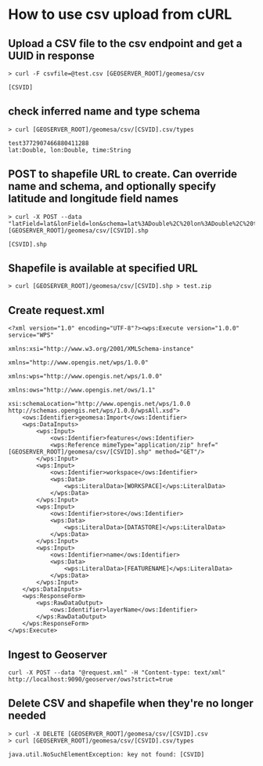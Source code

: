# How to use csv upload from cURL

## Upload a CSV file to the csv endpoint and get a UUID in response
    > curl -F csvfile=@test.csv [GEOSERVER_ROOT]/geomesa/csv

    [CSVID]

## check inferred name and type schema
    > curl [GEOSERVER_ROOT]/geomesa/csv/[CSVID].csv/types
    
    test3772907466880411288
    lat:Double, lon:Double, time:String

## POST to shapefile URL to create. Can override name and schema, and optionally specify latitude and longitude field names 
    > curl -X POST --data "latField=lat&lonField=lon&schema=lat%3ADouble%2C%20lon%3ADouble%2C%20time%3ADate%2C*%20geometry%3APoint%3Asrid%3D4326%3Aindex%3Dtrue" [GEOSERVER_ROOT]/geomesa/csv/[CSVID].shp
    
    [CSVID].shp

## Shapefile is available at specified URL
    > curl [GEOSERVER_ROOT]/geomesa/csv/[CSVID].shp > test.zip

## Create request.xml
    <?xml version="1.0" encoding="UTF-8"?><wps:Execute version="1.0.0" service="WPS"
                                                       xmlns:xsi="http://www.w3.org/2001/XMLSchema-instance"
                                                       xmlns="http://www.opengis.net/wps/1.0.0"
                                                       xmlns:wps="http://www.opengis.net/wps/1.0.0"
                                                       xmlns:ows="http://www.opengis.net/ows/1.1"
                                                       xsi:schemaLocation="http://www.opengis.net/wps/1.0.0 http://schemas.opengis.net/wps/1.0.0/wpsAll.xsd">
        <ows:Identifier>geomesa:Import</ows:Identifier>
        <wps:DataInputs>
            <wps:Input>
                <ows:Identifier>features</ows:Identifier>
                <wps:Reference mimeType="application/zip" href="[GEOSERVER_ROOT]/geomesa/csv/[CSVID].shp" method="GET"/>
            </wps:Input>
            <wps:Input>
                <ows:Identifier>workspace</ows:Identifier>
                <wps:Data>
                    <wps:LiteralData>[WORKSPACE]</wps:LiteralData>
                </wps:Data>
            </wps:Input>
            <wps:Input>
                <ows:Identifier>store</ows:Identifier>
                <wps:Data>
                    <wps:LiteralData>[DATASTORE]</wps:LiteralData>
                </wps:Data>
            </wps:Input>
            <wps:Input>
                <ows:Identifier>name</ows:Identifier>
                <wps:Data>
                    <wps:LiteralData>[FEATURENAME]</wps:LiteralData>
                </wps:Data>
            </wps:Input>
        </wps:DataInputs>
        <wps:ResponseForm>
            <wps:RawDataOutput>
                <ows:Identifier>layerName</ows:Identifier>
            </wps:RawDataOutput>
        </wps:ResponseForm>
    </wps:Execute>
    
## Ingest to Geoserver
    curl -X POST --data "@request.xml" -H "Content-type: text/xml" http://localhost:9090/geoserver/ows?strict=true

## Delete CSV and shapefile when they're no longer needed
    > curl -X DELETE [GEOSERVER_ROOT]/geomesa/csv/[CSVID].csv
    > curl [GEOSERVER_ROOT]/geomesa/csv/[CSVID].csv/types
    
    java.util.NoSuchElementException: key not found: [CSVID]

